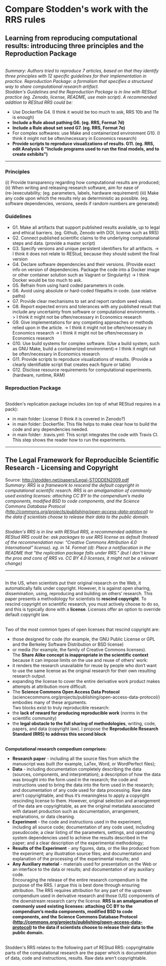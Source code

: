 # Compare Stodden's work with the RRS rules

## Learning from reproducing computational results: introducing three principles and the Reproduction Package
<br/> *Summary: Authors tried to reproduce 7 articles, based on that they identify three principles with 12 specific guidelines for their implementation in practice. Reproduction Package: a formalism that specifies a structured way to share computational research artifact.*
<br/> *Stodden's Guidelines and the Reproduction Package is in line with REStud practice (eg. Zenodo, license, README, use main script).*
*A recommended addition to REStud RRS could be:*
- Use Dockerfile G4. (I think it would be too much to ask, RRS 10b and 11e is enough)
- **Include a Rule about pathing G6. (eg. RRS, Format 7d)**
- **Include a Rule about set seed G7. (eg. RRS, Format 7e)**
- For complex softwares: use Make and containerized environment G10. (I think it might not be often/necessary in Economics research)
- **Provide scripts to reproduce visualizations of results. G11. (eg. RRS, edit Analysis 6 "Include programs used to run the final models, and to create exhibits")**

-------------------------------------

### Principles
(i) Provide transparency regarding how computational results are produced;
(ii) When writing and releasing research software, aim for ease of (re-)executability; (eg. parameters, labels, hardware requirement)
(iii) Make any code upon which the results rely as deterministic as possible. (eg. software dependencies, versions, seeds if random numbers are generated)
### Guidelines
- G1. Make all artifacts that support published results available, up to legal and ethical barriers. (eg. Github, Zenodo with DOI, license such as RRS)
- G2. Connect published scientific claims to the underlying computational steps and data. (provide a master script)
- G3. Specify versions and unique persistent identifiers for all artifacts. -> I think it does not relate to REStud, because they should submit the final version
- G4. Declare software dependencies and their versions.  (Provide exact info on version of dependencies. Package the code into a Docker image or other container solution such as Vagrant or Singularity) -> I think Docker would be too much to ask.
- G5. Refrain from using hard coded parameters in code.
- G6. Avoid using absolute or hard-coded filepaths in code. (use relative paths)
- G7. Provide clear mechanisms to set and report random seed values.
- G8. Report expected errors and tolerances with any published result that include any uncertainty from software or computational environments. -> I think it might not be often/necessary in Economics research
- G9. Give implementations for any competing approaches or methods relied upon in the article. -> I think it might not be often/necessary in Economics research  -> I think it might not be often/necessary in Economics research
- G10. Use build systems for complex software. (Use a build system, such as GNU Make, build a containerized environment)-> I think it might not be often/necessary in Economics research
- G11. Provide scripts to reproduce visualizations of results. (Provide a clearly identifiable script that creates each figure or table)
- G12. Disclose resource requirements for computational experiments. (hardware, runtime, RAM)

### Reproduction Package

<br/> Stodden's replication package includes (on top of what REStud requires in a pack):
- in main folder: License (I think it is covered in Zenodo?)
- in main folder: Dockerfile: This file helps to make clear how to build the code and any dependencies needed.
- in main folder: .travis.yml: This script integrates the code with Travis CI. This step shows the reader how to run the experiments.

-----------------------

## The Legal Framework for Reproducible Scientific Research - Licensing and Copyright
Source: http://stodden.net/papers/Legal-STODDEN2009.pdf
<br/> *Summary: RRS is a framework to rescend the default copyright in computational scientific resarch. RRS is an amalgamation of commonly used existing licenses: attaching CC BY to the compendium’s media components, modified BSD to code components, and the Science Commons Database Protocol (http://commons.org/projects/publishing/open-access-data-protocol) to the data if scientists choose to release their data to the public domain.*

<br/> *Stodden's RRS is in line with REStud RRS, a recommended addition to REStud RRS could be: ask packages to use RRS license as default (Instead of the recommendation now: “Creative Commons Attribution 4.0 International” license). eg. in 14. Format (d): Place a notifiacation in the README that "the replication package falls under RRS." (but I don't know the pros and cons of RRS vs. CC BY 4.0 licenses, it might not be a relevant change)*

---------------------------------------------
<br/> In the US, when scientists put their original research on the Web, it automatically falls under copyright. However, it is against open sharing, dissemination, using, reproducing and building on others’ research. This paper presents a methodology for scientists to **rescind copyright**. To rescind copyright on scientific research, you must actively choose to do so, and this is typically done with a **license**. Licenses offer an option to override default copyright law.

<br/>Two of the most common types of open licenses that rescind copyright are:
- those designed for code (for example, the GNU Public License or GPL and the Berkeley Software Distribution or BSD license)
- or media (for example, the family of Creative Commons licenses).
<br/> The **Share Alike concept is inappropriate in the scientific context** because it can impose limits on the use and reuse of others’ work:
- it renders the research unavailable for reuse by people who don’t want to use the same license as the original research for their own resulting research output.
- expanding the license to cover the entire derivative work product makes attempts at attribution more difficult.
- The **Science Commons Open Access Data Protocol** (sciencecommons.org/projects/publishing/open-access-data-protocol/) embodies many of these arguments.
<br/>  Two blocks exist to truly reproducible research:
- the **lack of reward for producing reproducible work** (norms in the scientific community)
- the **legal obstacle to the full sharing of methodologies**, writing, code, papers, and data (copyright law). I propose the **Reproducible Research Standard (RRS) to address this second block**

<br/> **Computational research compedium comprises:**
- **Research paper** - including all the source files from which the manuscript was built (for example, LaTex, Word, or WordPerfect files);
- **Data** - including documentation completely describing the data (sources, components, and interpretation); a description of how the data was brought into the form used in the research; the code and instructions used to bring the data into the form used in the research; and documentation of any code used for data processing. Raw data aren’t copyrightable, and thus it’s meaningless to apply a copyright rescinding license to them. However, original selection and arrangement of the data are copyrightable, as are the original metadata associated with dataset production such as documentation, arrangement, explanations, or data cleaning.
- **Experiment** - the code and instructions used in the experiment, including all source code; documentation of any code used, including pseudocode; a clear listing of the parameters, settings, and operating system dependencies used to achieve the results described in the paper; and a clear description of the experimental methodology;
- **Results of the Experiment** - any figures, data, or the like produced from the experiment; any illustration source files; and documentation and explanation of the processing of the experimental results; and
- **Any Auxiliary material** - materials used for presentation on the Web or an interface to the data or results; and documentation of any auxiliary code.
<br/> Encouraging the release of the entire research compendium is the purpose of the RRS. I argue this is best done through ensuring attribution. The RRS requires attribution for any part of the upstream compendium used in derivative research and those (US) components of the downstream research carry the license. **RRS is an amalgamation of commonly used existing licenses: attaching CC BY to the compendium’s media components, modified BSD to code components, and the Science Commons Database Protocol (http://commons.org/projects/publishing/open-access-data-protocol) to the data if scientists choose to release their data to the public domain.**

<br/> Stodden's RRS relates to the following part of REStud RRS: copyrightable parts of the computational research are the paper which is documentation of data, code and instructions, results. Raw data aren’t copyrightable.
